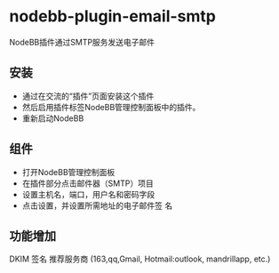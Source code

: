 nodebb-plugin-email-smtp
===========================

NodeBB插件通过SMTP服务发送电子邮件

安装
---

* 通过在交流的“插件”页面安装这个插件
* 然后启用插件标签NodeBB管理控制面板中的插件。
* 重新启动NodeBB

组件
---

* 打开NodeBB管理控制面板
* 在插件部分点击邮件器（SMTP）项目
* 设置主机名，端口，用户名和密码字段
* 点击设置，并设置所需地址的电子邮件签 名

功能增加
---

DKIM 签名
推荐服务商 (163,qq,Gmail, Hotmail:outlook, mandrillapp, etc.)



